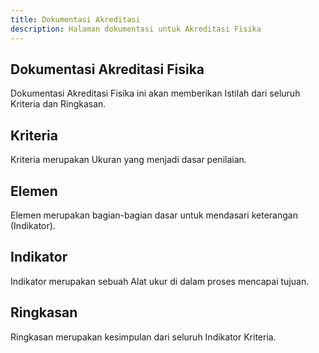 ```yaml
---  
title: Dokumentasi Akreditasi
description: Halaman dokumentasi untuk Akreditasi Fisika
--- 
```


## Dokumentasi Akreditasi Fisika
Dokumentasi Akreditasi Fisika ini akan memberikan Istilah dari seluruh Kriteria dan Ringkasan.

## Kriteria 
Kriteria merupakan Ukuran yang menjadi dasar penilaian.

## Elemen
Elemen merupakan bagian-bagian dasar untuk mendasari keterangan (Indikator).

## Indikator
Indikator merupakan sebuah Alat ukur di dalam proses mencapai tujuan.

## Ringkasan
Ringkasan merupakan kesimpulan dari seluruh Indikator Kriteria.
